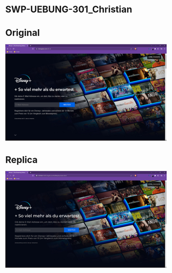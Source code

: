 # SWP-UEBUNG-301_Christian
 
 # Original
![original](https://github.com/Koopro/SWP-UEBUNG-301_Christian/blob/main/results/Original%20Seite.png)
 # Replica
![replica](https://github.com/Koopro/SWP-UEBUNG-301_Christian/blob/main/results/Replica%20Seite.png)
